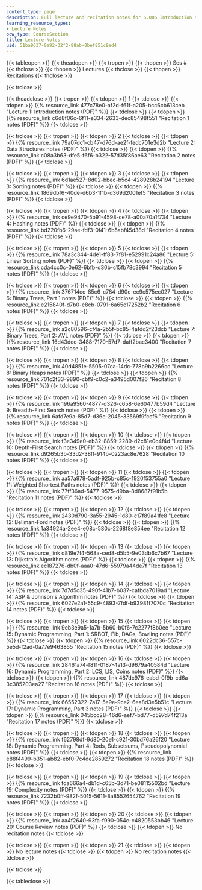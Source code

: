 ```yaml
---
content_type: page
description: Full lecture and recitation notes for 6.006 Introduction to Algorithms.
learning_resource_types:
- Lecture Notes
ocw_type: CourseSection
title: Lecture Notes
uid: 51ba9637-0a92-32f2-88ab-0bef851c9ad4
---
```


{{< tableopen >}}
{{< theadopen >}}
{{< tropen >}}
{{< thopen >}}
Ses #
{{< thclose >}}
{{< thopen >}}
Lectures
{{< thclose >}}
{{< thopen >}}
Recitations
{{< thclose >}}

{{< trclose >}}

{{< theadclose >}}
{{< tropen >}}
{{< tdopen >}}
1
{{< tdclose >}}
{{< tdopen >}}
{{% resource_link 477c78e0-af2d-f61f-a205-bcc6cb613ceb "Lecture 1: Introduction notes (PDF)" %}}
{{< tdclose >}}
{{< tdopen >}}
{{% resource_link c6d8f06c-6f11-e334-2633-dec85498f551 "Recitation 1 notes (PDF)" %}}
{{< tdclose >}}

{{< trclose >}}
{{< tropen >}}
{{< tdopen >}}
2
{{< tdclose >}}
{{< tdopen >}}
{{% resource_link 79a07dc1-cb47-d76d-ae2f-fedc701e3d2b "Lecture 2: Data Structures notes (PDF)" %}}
{{< tdclose >}}
{{< tdopen >}}
{{% resource_link c08a3b63-dfe5-f6f6-b322-57d35f86ae63 "Recitation 2 notes (PDF)" %}}
{{< tdclose >}}

{{< trclose >}}
{{< tropen >}}
{{< tdopen >}}
3
{{< tdclose >}}
{{< tdopen >}}
{{% resource_link 6d1ae527-8d02-bbec-b5c4-428928b24194 "Lecture 3: Sorting notes (PDF)" %}}
{{< tdclose >}}
{{< tdopen >}}
{{% resource_link 1869dbf6-40de-d6b3-1f1b-d369d2001ef5 "Recitation 3 notes (PDF)" %}}
{{< tdclose >}}

{{< trclose >}}
{{< tropen >}}
{{< tdopen >}}
4
{{< tdclose >}}
{{< tdopen >}}
{{% resource_link ce9e9470-5b91-4598-ce78-a00a70a1f734 "Lecture 4: Hashing notes (PDF)" %}}
{{< tdclose >}}
{{< tdopen >}}
{{% resource_link bd220fb6-29ae-fdf3-0f41-6b5abf45d38d "Recitation 4 notes (PDF)" %}}
{{< tdclose >}}

{{< trclose >}}
{{< tropen >}}
{{< tdopen >}}
5
{{< tdclose >}}
{{< tdopen >}}
{{% resource_link 78a3c344-4de1-ff83-7f81-e52991c24a86 "Lecture 5: Linear Sorting notes (PDF)" %}}
{{< tdclose >}}
{{< tdopen >}}
{{% resource_link cda4cc0c-0e62-6bfb-d30b-c15fb78c3994 "Recitation 5 notes (PDF)" %}}
{{< tdclose >}}

{{< trclose >}}
{{< tropen >}}
{{< tdopen >}}
6
{{< tdclose >}}
{{< tdopen >}}
{{% resource_link 376714cc-85c6-c784-d90e-ec9c575ec027 "Lecture 6: Binary Trees, Part 1 notes (PDF)" %}}
{{< tdclose >}}
{{< tdopen >}}
{{% resource_link e215840f-d7b0-e8cb-0791-6a65c17252b2 "Recitation 6 notes (PDF)" %}}
{{< tdclose >}}

{{< trclose >}}
{{< tropen >}}
{{< tdopen >}}
7
{{< tdclose >}}
{{< tdopen >}}
{{% resource_link a2c80596-cf4a-2b5f-bc85-4afdd2f23dcb "Lecture 7: Binary Trees, Part 2: AVL notes (PDF)" %}}
{{< tdclose >}}
{{< tdopen >}}
{{% resource_link 16d43dec-3488-7170-57d7-daff2bac3400 "Recitation 7 notes (PDF)" %}}
{{< tdclose >}}

{{< trclose >}}
{{< tropen >}}
{{< tdopen >}}
8
{{< tdclose >}}
{{< tdopen >}}
{{% resource_link 40d4851e-5505-07ca-14dc-778b9b2266cc "Lecture 8: Binary Heaps notes (PDF)" %}}
{{< tdclose >}}
{{< tdopen >}}
{{% resource_link 701c2f33-9890-cbf9-c0c2-a3495d007f26 "Recitation 8 notes (PDF)" %}}
{{< tdclose >}}

{{< trclose >}}
{{< tropen >}}
{{< tdopen >}}
9
{{< tdclose >}}
{{< tdopen >}}
{{% resource_link 196a9560-4877-d326-c658-6e60477b59d4 "Lecture 9: Breadth-First Search notes (PDF)" %}}
{{< tdclose >}}
{{< tdopen >}}
{{% resource_link 6afd7e9a-85d7-d36e-2045-33569f9fccf6 "Recitation 9 notes (PDF)" %}}
{{< tdclose >}}

{{< trclose >}}
{{< tropen >}}
{{< tdopen >}}
10
{{< tdclose >}}
{{< tdopen >}}
{{% resource_link f3e349e0-eb32-8859-2289-d2c81e0c4f4d "Lecture 10: Depth-First Search notes (PDF)" %}}
{{< tdclose >}}
{{< tdopen >}}
{{% resource_link d9265b3b-33d2-38ff-914b-0223ac8e7628 "Recitation 10 notes (PDF)" %}}
{{< tdclose >}}

{{< trclose >}}
{{< tropen >}}
{{< tdopen >}}
11
{{< tdclose >}}
{{< tdopen >}}
{{% resource_link aa57a978-5adf-925b-c85c-1920f53755a0 "Lecture 11: Weighted Shortest Paths notes (PDF)" %}}
{{< tdclose >}}
{{< tdopen >}}
{{% resource_link 77ff36ad-5477-9575-d9ba-8d8687f91b5b "Recitation 11 notes (PDF)" %}}
{{< tdclose >}}

{{< trclose >}}
{{< tropen >}}
{{< tdopen >}}
12
{{< tdclose >}}
{{< tdopen >}}
{{% resource_link 2430d790-3a55-2945-1d80-c17f89a41fe8 "Lecture 12: Bellman-Ford notes (PDF)" %}}
{{< tdclose >}}
{{< tdopen >}}
{{% resource_link 1a34924a-2ee4-e08c-580c-2268f8e854ee "Recitation 12 notes (PDF)" %}}
{{< tdclose >}}

{{< trclose >}}
{{< tropen >}}
{{< tdopen >}}
13
{{< tdclose >}}
{{< tdopen >}}
{{% resource_link d819e7f4-568a-ced8-d5b5-9e03db6c7b67 "Lecture 13: Dijkstra's Algorithm notes (PDF)" %}}
{{< tdclose >}}
{{< tdopen >}}
{{% resource_link ec187276-db0f-aaa0-47d6-55979a44de7f "Recitation 13 notes (PDF)" %}}
{{< tdclose >}}

{{< trclose >}}
{{< tropen >}}
{{< tdopen >}}
14
{{< tdclose >}}
{{< tdopen >}}
{{% resource_link 7d7d5c35-490f-41b7-b037-cafbda7019ad "Lecture 14: ASP & Johnson's Algorithm notes (PDF)" %}}
{{< tdclose >}}
{{< tdopen >}}
{{% resource_link 6027e2a1-55c9-4893-7fdf-b93981f7070c "Recitation 14 notes (PDF)" %}}
{{< tdclose >}}

{{< trclose >}}
{{< tropen >}}
{{< tdopen >}}
15
{{< tdclose >}}
{{< tdopen >}}
{{% resource_link 9eb3e9a5-1a7b-5b60-b0f6-7c2277f8b0ee "Lecture 15: Dynamic Programming, Part 1: SRBOT, Fib, DAGs, Bowling notes (PDF)" %}}
{{< tdclose >}}
{{< tdopen >}}
{{% resource_link 6022dc36-557c-5e5d-f2ad-0a77e9463855 "Recitation 15 notes (PDF)" %}}
{{< tdclose >}}

{{< trclose >}}
{{< tropen >}}
{{< tdopen >}}
16
{{< tdclose >}}
{{< tdopen >}}
{{% resource_link 28461a74-f811-0187-4a13-d9679a40584d "Lecture 16: Dynamic Programming, Part 2: LCS, LIS, Coins notes (PDF)" %}}
{{< tdclose >}}
{{< tdopen >}}
{{% resource_link 487dc976-eabd-0f9b-cd6a-3c385203ea27 "Recitation 16 notes (PDF)" %}}
{{< tdclose >}}

{{< trclose >}}
{{< tropen >}}
{{< tdopen >}}
17
{{< tdclose >}}
{{< tdopen >}}
{{% resource_link 66552322-7a17-5e9e-9ce2-6ea8d3e5b51c "Lecture 17: Dynamic Programming, Part 3 notes (PDF)" %}}
{{< tdclose >}}
{{< tdopen >}}
{{% resource_link 045bcc28-46d6-aef7-bd77-d597d74f213a "Recitation 17 notes (PDF)" %}}
{{< tdclose >}}

{{< trclose >}}
{{< tropen >}}
{{< tdopen >}}
18
{{< tdclose >}}
{{< tdopen >}}
{{% resource_link f62798df-9d80-20e1-c921-30bd76a26f20 "Lecture 18: Dynamic Programming, Part 4: Rods, Subsetsums, Pseudopolynomial notes (PDF)" %}}
{{< tdclose >}}
{{< tdopen >}}
{{% resource_link e88f4499-b351-ab82-ebf0-7c4de2859272 "Recitation 18 notes (PDF)" %}}
{{< tdclose >}}

{{< trclose >}}
{{< tropen >}}
{{< tdopen >}}
19
{{< tdclose >}}
{{< tdopen >}}
{{% resource_link fda666a4-db1d-c65b-3d71-be08115502bd "Lecture 19: Complexity notes (PDF)" %}}
{{< tdclose >}}
{{< tdopen >}}
{{% resource_link 7232b0ff-982f-5015-5611-8a8552654762 "Recitation 19 notes (PDF)" %}}
{{< tdclose >}}

{{< trclose >}}
{{< tropen >}}
{{< tdopen >}}
20
{{< tdclose >}}
{{< tdopen >}}
{{% resource_link aa4f2640-93fa-f990-054c-c4820553bb46 "Lecture 20: Course Review notes (PDF)" %}}
{{< tdclose >}}
{{< tdopen >}}
No recitation notes
{{< tdclose >}}

{{< trclose >}}
{{< tropen >}}
{{< tdopen >}}
21
{{< tdclose >}}
{{< tdopen >}}
No lecture notes
{{< tdclose >}}
{{< tdopen >}}
No recitation notes
{{< tdclose >}}

{{< trclose >}}

{{< tableclose >}}